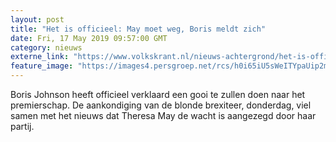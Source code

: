 ```yaml
---
layout: post
title: "Het is officieel: May moet weg, Boris meldt zich"
date: Fri, 17 May 2019 09:57:00 GMT
category: nieuws
externe_link: "https://www.volkskrant.nl/nieuws-achtergrond/het-is-officieel-may-moet-weg-boris-meldt-zich~b37128d0/"
feature_image: "https://images4.persgroep.net/rcs/h0i65iU5sWeITYpaUip2m5eSnuQ/diocontent/148595386/_focus/0.5/0.5/_fill/320/320?appId=93a17a8fd81db0de025c8abd1cca1279&quality=0.85"
---
```


Boris Johnson heeft officieel verklaard een gooi te zullen doen naar het premierschap. De aankondiging van de blonde brexiteer, donderdag, viel samen met het nieuws dat Theresa May de wacht is aangezegd door haar partij.
